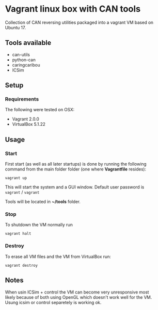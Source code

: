 # Vagrant linux box with CAN tools

Collection of CAN reversing utilities packaged into a vagrant VM based on Ubuntu 17.

## Tools available

* can-utils
* python-can
* caringcaribou
* ICSim

## Setup

### Requirements

The following were tested on OSX:

* Vagrant 2.0.0
* VirtualBox 5.1.22

## Usage

### Start

First start (as well as all later startups) is done by running the following
command from the main folder folder (one where **Vagrantfile** resides):

```
vagrant up
```

This will start the system and a GUI window.
Default user password is `vagrant` / `vagrant`

Tools will be located in **~/tools** folder.

### Stop

To shutdown the VM normally run

```
vagrant halt
```

### Destroy

To erase all VM files and the VM from VirtualBox run:

```
vagrant destroy
```

## Notes

When usin ICSim + control the VM can become very unresponsive most likely
because of both using OpenGL which doesn't work well for the VM.
Usung icsim or control separetely is working ok.